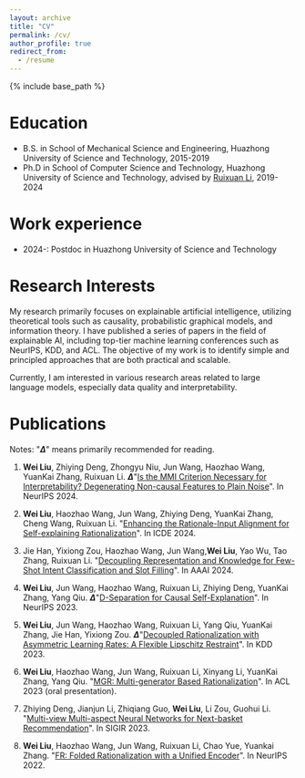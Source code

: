 ```yaml
---
layout: archive
title: "CV"
permalink: /cv/
author_profile: true
redirect_from:
  - /resume
---
```


{% include base_path %}

Education
======
* B.S. in School of Mechanical Science and Engineering, Huazhong University of Science and Technology, 2015-2019
* Ph.D in School of Computer Science and Technology, Huazhong University of Science and Technology, advised by [Ruixuan Li](http://idc.hust.edu.cn/rxli/index.html), 2019-2024

Work experience
======
* 2024-: Postdoc in Huazhong University of Science and Technology

Research Interests
======
 My research primarily focuses on explainable artificial intelligence, utilizing theoretical tools such as causality, probabilistic graphical models, and information theory. I have published a series of papers in the field of explainable AI, including top-tier machine learning conferences such as NeurIPS, KDD, and ACL. The objective of my work is to identify simple and principled approaches that are both practical and scalable. 

Currently, I am interested in various research areas related to large language models, especially data quality and interpretability.

Publications
======
  Notes: "**$\Delta$**" means primarily recommended for reading.

1. **Wei Liu**, Zhiying Deng, Zhongyu Niu, Jun Wang, Haozhao Wang, YuanKai Zhang, Ruixuan Li. **$\Delta$**"[Is the MMI Criterion Necessary for Interpretability? Degenerating Non-causal Features to Plain Noise](https://arxiv.org/pdf/2410.06003)". In NeurIPS 2024. 

1. **Wei Liu**, Haozhao Wang, Jun Wang, Zhiying Deng, YuanKai Zhang, Cheng Wang, Ruixuan Li. "[Enhancing the Rationale-Input Alignment for Self-explaining Rationalization](https://arxiv.org/pdf/2312.04103)". In ICDE 2024.

1. Jie Han, Yixiong Zou, Haozhao Wang, Jun Wang,**Wei Liu**, Yao Wu, Tao Zhang, Ruixuan Li. "[Decoupling Representation and Knowledge for Few-Shot Intent Classification and Slot Filling](https://arxiv.org/pdf/2312.13495)". In AAAI 2024.   

    
1. **Wei Liu**, Jun Wang, Haozhao Wang, Ruixuan Li, Zhiying Deng, YuanKai Zhang, Yang Qiu. **$\Delta$**"[D-Separation for Causal Self-Explanation](https://arxiv.org/pdf/2309.13391)". In NeurIPS 2023.

    
1. **Wei Liu**, Jun Wang, Haozhao Wang, Ruixuan Li, Yang Qiu, YuanKai Zhang, Jie Han, Yixiong Zou. **$\Delta$**"[Decoupled Rationalization with Asymmetric Learning Rates: A
Flexible Lipschitz Restraint](https://arxiv.org/pdf/2305.13599)". In KDD 2023.


1. **Wei Liu**, Haozhao Wang, Jun Wang, Ruixuan Li, Xinyang Li, YuanKai Zhang, Yang Qiu. "[MGR: Multi-generator Based Rationalization](https://arxiv.org/pdf/2305.04492)". In ACL 2023 (oral presentation).

1. Zhiying Deng, Jianjun Li, Zhiqiang Guo, **Wei Liu**, Li Zou, Guohui Li. "[Multi-view Multi-aspect Neural Networks for Next-basket Recommendation](https://dl.acm.org/doi/abs/10.1145/3539618.3591738)". In SIGIR 2023.
 
1. **Wei Liu**, Haozhao Wang, Jun Wang, Ruixuan Li, Chao Yue, Yuankai Zhang. "[FR: Folded Rationalization with a Unified Encoder](https://arxiv.org/pdf/2209.08285)". In NeurIPS 2022.
   
        


  

  

